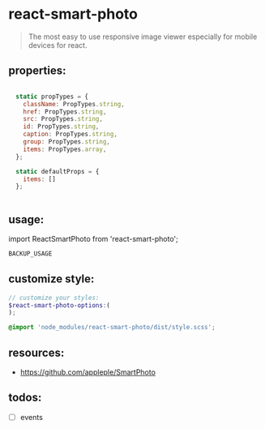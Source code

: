 # react-smart-photo
> The most easy to use responsive image viewer especially for mobile devices for react.


## properties:
```javascript

  static propTypes = {
    className: PropTypes.string,
    href: PropTypes.string,
    src: PropTypes.string,
    id: PropTypes.string,
    caption: PropTypes.string,
    group: PropTypes.string,
    items: PropTypes.array,
  };

  static defaultProps = {
    items: []
  };
  
```

## usage:
import ReactSmartPhoto from 'react-smart-photo';

```jsx
BACKUP_USAGE
```

## customize style:
```scss
// customize your styles:
$react-smart-photo-options:(
);

@import 'node_modules/react-smart-photo/dist/style.scss';
```

## resources:
+ https://github.com/appleple/SmartPhoto


## todos:
- [ ] events
